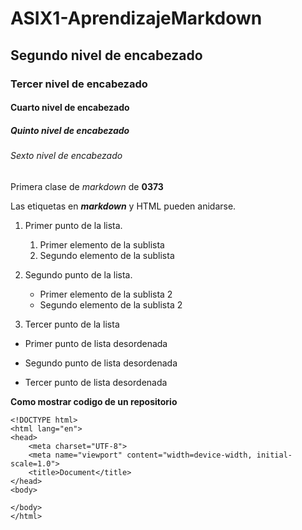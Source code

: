 # ASIX1-AprendizajeMarkdown
## Segundo nivel de encabezado
### Tercer nivel de encabezado
#### Cuarto nivel de encabezado
##### Quinto nivel de encabezado
###### Sexto nivel de encabezado



Primera clase de *markdown* de __0373__

Las etiquetas en **_markdown_** y HTML pueden anidarse.

1. Primer punto de la lista.
   1. Primer elemento de la sublista
   2. Segundo elemento de la sublista
2. Segundo punto de la lista.
   * Primer elemento de la sublista 2
   * Segundo elemento de la sublista 2

3. Tercer punto de la lista

* Primer punto de lista desordenada
- Segundo punto de lista desordenada
+ Tercer punto de lista desordenada


**Como mostrar codigo de un repositorio**
```
<!DOCTYPE html>
<html lang="en">
<head>
    <meta charset="UTF-8">
    <meta name="viewport" content="width=device-width, initial-scale=1.0">
    <title>Document</title>
</head>
<body>
    
</body>
</html>
```